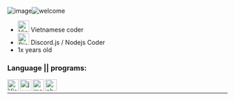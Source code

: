 ![image](https://github.com/ModelVNN/ModelVNN/assets/86113173/2a053aa9-597d-4b1d-b578-7c2f0489bc6b)![welcome]()<br/>

- <img alt="Vietnam Flag" src="https://i.imgur.com/0Cnezs4.png" width="26px"> Vietnamese coder
- <img alt="Discord.js" src="https://avatars.githubusercontent.com/u/26492485?s=200&v=4" width="26px"> Discord.js / Nodejs Coder
- 1x years old <br/>

### Language || programs:

<img align="left" alt="Visual Studio Code" width="26px" src="https://i.imgur.com/LwSdAlE.png" />
<img align="left" alt="js" width="26px" src="https://i.imgur.com/3u1wzwE.png" />
<img align="left" alt="mongodb" width="26px" src="https://imgur.com/xN5cFRr.png" /> 
<img align="left" alt="photoshop" width="26px" src="https://i.imgur.com/OC1RcS5.jpg" /> <br />

---

<!-- <details>
<summary><a align ="right">🔎 Statistics </a></summary>

<a>
  <img align="center" src="https://riday-ghstats.vercel.app/api/top-langs/?username=ModelVNN&theme=tokyonight&layout=compact" />
</a>
  <img align="center" src="https://github-readme-stats.vercel.app/api?username=ModelVNN&show_icons=true&theme=onedark" />
</a>
</details> -->

